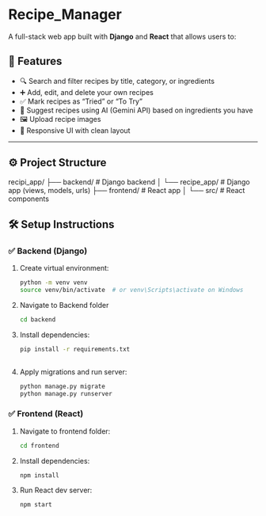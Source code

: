 # Recipe_Manager

A full-stack web app built with **Django** and **React** that allows users to:

## 🚀 Features

- 🔍 Search and filter recipes by title, category, or ingredients
- ➕ Add, edit, and delete your own recipes
- ✅ Mark recipes as “Tried” or “To Try”
- 🧠 Suggest recipes using AI (Gemini API) based on ingredients you have
- 🖼️ Upload recipe images
- 📱 Responsive UI with clean layout

---

## ⚙️ Project Structure

recipi_app/
├── backend/ # Django backend
│ └── recipe_app/ # Django app (views, models, urls)
├── frontend/ # React app
│ └── src/ # React components

## 🛠️ Setup Instructions

### ✅ Backend (Django)
1. Create virtual environment:
   ```bash
   python -m venv venv
   source venv/bin/activate  # or venv\Scripts\activate on Windows
   
2. Navigate to Backend folder
   ```bash
   cd backend
   
3.  Install dependencies:
    ```bash
    pip install -r requirements.txt
        
4. Apply migrations and run server:
   ```bash
   python manage.py migrate
   python manage.py runserver

### ✅ Frontend (React)
1. Navigate to frontend folder:
   ```bash
   cd frontend
   
2. Install dependencies:
   ```bash
   npm install
   
3. Run React dev server:
   ```bash
   npm start
     


